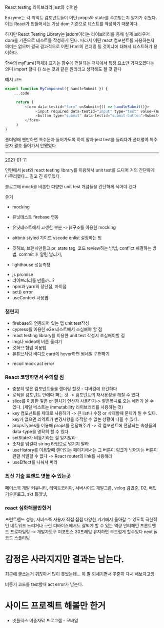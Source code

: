 React testing 라이브러리
jest와 섞어씀

Enzyme는 각 리액트 컴포넌트들이 어떤 props와 state를
주고받는지 알기가 쉬웠다. 이는 React가 만들어네는 가상 dom
기준으로 테스트를 작성하기 때문이다.

하지만 React Testing Library는 jsdom이라는 라이브러리를 통해
실제 브라우저 dom을 기준으로 테스트를 작성하게 된다.
따라서 어떤 react 컴포넌트를 사용하는지 의미는 없으며
결국 결과적으로 어떤 Html이 랜더링 될 것이냐에 대해서
테스트하기 용이하다.

함수의 myFum({객체}) 표기는
함수에 전달되는 객체에서 특정 요소만 가져오겠다는 의미
import 할때 {} 쓰는 것과 같은 원리라고 생각해도 될 것 같다

예시 코드

```js
export function MyComponent({ handleSubmit }) {
    ...code

     return (
         <form data-testid="form" onSubmit={() => handleSubmit()}>
              <input required data-testid="input" type="text" value={name} onChange={(e) => handleChange(e)}/>
              <button type="submit" data-testid="submit-button">Submit</button>
         </form>
     )
}
```

폴더명에 왠만하면 특수문자 들어가도록 하지 말자
jest test를 돌리다가 폴더명이 특수문자 괄호 들어가서
안됐었다

---

2021-01-11

인턴에서 jest와 react testing library를 이용해서
unit test를 드디어 거의 간단하게 마무리했다...
길고 긴 하루였다.

블로그에 mock을 비롯한 다양한 unit test 개념들을 간단하게 적어야 겠다

쓸거

- mocking
- 유닛테스트 firebase 연동
- 유닛테스트에서 고생한 부분 -> js구조를 이용한 mocking

- airbnb styled 가이드 vscode enlist 설정하는 법

- 깃허브, 브랜치만들고 pr, state tag, 코드 review하는 방법,
  conflict 해결하는 방법, commit 후 알림 날리기,

- lighthouse 성능측정

* js promise
* 라이브러리를 만들까...?
* npm과 yarn의 장단점, 차이점
* act() error
* useContext 사용법
  <!-- * react portal(포탈) 찾아보기 -->
  <!-- * for문에 var보단 let이 적합한 이유  -->

### 챌린지

- firebase와 연동되어 있는 앱 unit test작성
- cypress를 이용한 e2e 테스트에서 조심해야 할 점
- react testing library를 이용한 unit test 작성시 조심해야할 점
- img나 video에 버튼 올리기
- 깃허브 협업 이용법
- 유튜브처럼 비디오 card에 hover하면 썸네일 구현하기

* recoil mock act error

### React 코딩하면서 주의할 점

- 충분히 많은 컴포넌트들을 랜더링 할것 - 디버깅에 요긴하다
- 로직을 컴포넌트 안에다 짜는 것 -> 컴포넌트의 재사용성을 해칠 수 있다.
- slice를 이용한 깊은 or 펼치기 연산자 사용하기-> 얕은복사로 오는 에러가 올 수 있다.
  (제일 베스트는 immutability 라이브러리를 사용하는 것)
- key 컴포넌트를 제대로 사용하기 -> 큰 list나 수정 or 삭제할때 문제가 될 수 있다. key가 없으면 리엑트가 변경사항을 추적할 수 없는 상황이 나올 수 있다.
- propsTypes를 이용해 props를 전달해주기 -> 각 컴포넌트에 전달되는 속성들의 data-type을 명확히 할 수 있다.
- setState가 비동기라는 걸 잊지말라
- 숫자를 넘길때 string 타입으로 넘기지 말라
- useHistory를 이용할때 랜더되는 페이지에서는 그 버튼이 링크가 넘어가는 버튼이란걸
  식별할 수 없다 -> React router의 link를 사용해라
- useEffect를 나눠서 써라

### 최신 기술 트랜드 엿볼 수 있는곳

페이스북 개발 커뮤니티, 리액트코리아, 서버사이드 개발그룹, velog 김민준, D2, 배민 기술블로그, skt 플래닛,

### react 심화해볼만한거

프런트엔드 성능, 서비스쪽 사용자 직접 접점
다양한 기기에서 돌아갈 수 있도록
극한적인 네트워크 느리거나 구린 디바이스에서도 잘되게 할 수 있는 역량 안티페턴
프론트엔드 프로파일링 -> 개발자도구 퍼포먼스 30프레임 유지하면 부드럽게 할수있다
next js 코드 스플리팅

# 감정은 사라지지만 결과는 남는다.

최근에 글쓰는거 귀찮아서 많이 못썼는데... 이 말 되세기면서 꾸준히 다시 해보자고잉

비동기 코드를 test할때 act error가 남는다.

# 사이드 프로젝트 해볼만 한거

- 넷플릭스 이중자막 프로그램 - 모바일

